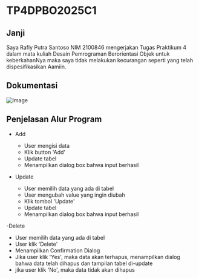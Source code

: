 # TP4DPBO2025C1

## Janji
Saya Rafly Putra Santoso NIM 2100846 mengerjakan Tugas Praktikum 4 dalam mata kuliah Desain Pemrograman Berorientasi Objek untuk keberkahanNya maka saya tidak melakukan kecurangan seperti yang telah dispesifikasikan Aamiin.

## Dokumentasi
![Image](https://github.com/user-attachments/assets/f29acff5-651a-448b-93f6-668c69fb5752)

## Penjelasan Alur Program
- Add
  - User mengisi data
  - Klik button 'Add'
  - Update tabel
  - Menampilkan dialog box bahwa input berhasil

- Update
  - User memilih data yang ada di tabel
  - User mengubah value yang ingin diubah
  - Klik tombol 'Update'
  - Update tabel
  - Menampilkan dialog box bahwa input berhasil

-Delete
  - User memilih data yang ada di tabel
  - User klik 'Delete'
  - Menampilkan Confirmation Dialog
  - Jika user klik 'Yes', maka data akan terhapus, menampilkan dialog bahwa data telah dihapus dan tampilan tabel di-update
  - jika user klik 'No', maka data tidak akan dihapus
